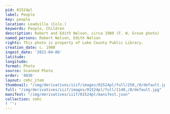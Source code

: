 ```yaml
---
pid: 01524pl
label: People
key: people
location: Leadville (Colo.)
keywords: People, Children
description: Robert and Edith Nelson, circa 1900 (F. W. Grove photo)
named_persons: Robert Nelson, Edith Nelson
rights: This photo is property of Lake County Public Library.
creation_date: c. 1900
ingest_date: '2021-04-06'
latitude: 
longitude: 
format: Photo
source: Scanned Photo
order: '4036'
layout: cmhc_item
thumbnail: "/img/derivatives/iiif/images/01524pl/full/250,/0/default.jpg"
full: "/img/derivatives/iiif/images/01524pl/full/1140,/0/default.jpg"
manifest: "/img/derivatives/iiif/01524pl/manifest.json"
collection: cmhc
! '': 
---
```

